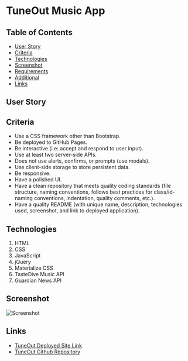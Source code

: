 # TuneOut Music App

## Table of Contents
* [User Story](#userstory)
* [Criteria](#criteria)
* [Technologies](#technologies)
* [Screenshot](#screenshot)
* [Requirements](#requirements)
* [Additional](#additional)
* [Links](#links)

## User Story

## Criteria
* Use a CSS framework other than Bootstrap.
* Be deployed to GitHub Pages.
* Be interactive (i.e: accept and respond to user input).
* Use at least two server-side APIs.
* Does not use alerts, confirms, or prompts (use modals).
* Use client-side storage to store persistent data.
* Be responsive.
* Have a polished UI.
* Have a clean repository that meets quality coding standards (file structure, naming conventions, follows best practices for class/id-naming conventions, indentation, quality comments, etc.).
* Have a quality README (with unique name, description, technologies used, screenshot, and link to deployed application).

## Technologies
1. HTML 
2. CSS 
3. JavaScript
4. jQuery
5. Materialize CSS
6. TasteDive Music API
7. Guardian News API

## Screenshot
![Screenshot](./)

## Links
* [TuneOut Deployed Site Link](https://bspiewak6.github.io/music) 
* [TuneOut Github Repository](https://github.com/bspiewak6/music)